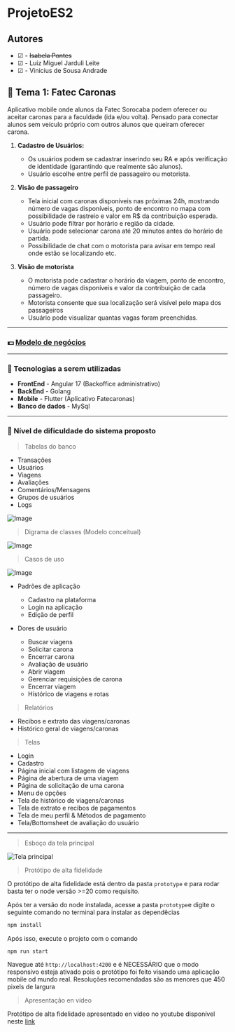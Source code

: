 # ProjetoES2

## Autores

- &#9745; - ~~Isabela Pontes~~
- &#9745; - Luiz Miguel Jarduli Leite
- &#9745; - Vinicius de Sousa Andrade

## :car: Tema 1: Fatec Caronas

Aplicativo mobile onde alunos da Fatec Sorocaba podem oferecer ou aceitar caronas para a faculdade (ida e/ou volta).
Pensado para conectar alunos sem veículo próprio com outros alunos que queiram oferecer carona.

1. **Cadastro de Usuários:**
   - Os usuários podem se cadastrar inserindo seu RA e após verificação de identidade (garantindo que realmente são alunos).
   - Usuário escolhe entre perfil de passageiro ou motorista.

2. **Visão de passageiro**
   - Tela inicial com caronas disponíveis nas próximas 24h, mostrando número de vagas disponíveis, ponto de encontro no mapa com possibilidade de rastreio e valor em R$ da contribuição esperada.
   - Usuário pode filtrar por horário e região da cidade.
   - Usuário pode selecionar carona até 20 minutos antes do horário de partida.
   - Possibilidade de chat com o motorista para avisar em tempo real onde estão se localizando etc.

3. **Visão de motorista**
   - O motorista pode cadastrar o horário da viagem, ponto de encontro, número de vagas disponíveis e valor da contribuição de cada passageiro.
   - Motorista consente que sua localização será visível pelo mapa dos passageiros
   - Usuário pode visualizar quantas vagas foram preenchidas.

---

### :dollar: [Modelo de negócios](https://github.com/pontisa/ProjetoES2/blob/main/docs/BUSINESS_MODEL.md)

---

### 🚀 Tecnologias a serem utilizadas

- **FrontEnd** - Angular 17 (Backoffice administrativo)
- **BackEnd** - Golang
- **Mobile** - Flutter (Aplicativo Fatecaronas)
- **Banco de dados** - MySql

---

### 🥇 Nível de dificuldade do sistema proposto

> Tabelas do banco

- Transações
- Usuários
- Viagens
- Avaliações
- Comentários/Mensagens
- Grupos de usuários
- Logs

![Image](./docs/modelo_conceitual.png)

> Digrama de classes (Modelo conceitual)

![Image](./docs/diagrama_de_classes.png)

> Casos de uso

![Image](./out/uses_cases_fatecaronas/Fatecaronas.png)

- Padrões de aplicação
  - Cadastro na plataforma
  - Login na aplicação
  - Edição de perfil

- Dores de usuário
  - Buscar viagens
  - Solicitar carona
  - Encerrar carona
  - Avaliação de usuário
  - Abrir viagem
  - Gerenciar requisições de carona
  - Encerrar viagem
  - Histórico de viagens e rotas

> Relatórios

- Recibos e extrato das viagens/caronas
- Histórico geral de viagens/caronas

> Telas

- Login
- Cadastro
- Página inicial com listagem de viagens
- Página de abertura de uma viagem
- Página de solicitação de uma carona
- Menu de opções
- Tela de histórico de viagens/caronas
- Tela de extrato e recibos de pagamentos
- Tela de meu perfil & Métodos de pagamento
- Tela/Bottomsheet de avaliação do usuário

---

> Esboço da tela principal

![Tela principal](./docs//tela_principal.jfif)

> Protótipo de alta fidelidade

O protótipo de alta fidelidade está dentro da pasta `prototype` e para rodar basta ter o node versão >=20 como requisito.

Após ter a versão do node instalada, acesse a pasta `prototype`e digite o seguinte comando no terminal para instalar as dependêcias

```sh
npm install
```

Após isso, execute o projeto com o comando

```sh
npm run start
```

Navegue até `http://localhost:4200` e é NECESSÁRIO que o modo responsivo esteja ativado pois o protótipo foi feito visando uma aplicação mobile od mundo real. Resoluções recomendadas são as menores que 450 pixels de largura

> Apresentação en vídeo

Protótipo de alta fidelidade apresentado en vídeo no youtube disponível neste [link](https://youtu.be/DFV0-y3--jg)
